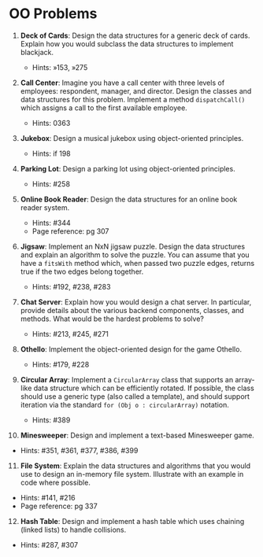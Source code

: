 # OO Problems

1. **Deck of Cards**: Design the data structures for a generic deck of cards. Explain how you would subclass the data structures to implement blackjack.

   - Hints: »153, »275

2. **Call Center**: Imagine you have a call center with three levels of employees: respondent, manager, and director. Design the classes and data structures for this problem. Implement a method `dispatchCall()` which assigns a call to the first available employee.

   - Hints: 0363

3. **Jukebox**: Design a musical jukebox using object-oriented principles.

   - Hints: if 198

4. **Parking Lot**: Design a parking lot using object-oriented principles.

   - Hints: #258

5. **Online Book Reader**: Design the data structures for an online book reader system.

   - Hints: #344
   - Page reference: pg 307

6. **Jigsaw**: Implement an NxN jigsaw puzzle. Design the data structures and explain an algorithm to solve the puzzle. You can assume that you have a `fitsWith` method which, when passed two puzzle edges, returns true if the two edges belong together.

   - Hints: #192, #238, #283

7. **Chat Server**: Explain how you would design a chat server. In particular, provide details about the various backend components, classes, and methods. What would be the hardest problems to solve?

   - Hints: #213, #245, #271

8. **Othello**: Implement the object-oriented design for the game Othello.

   - Hints: #179, #228

9. **Circular Array**: Implement a `CircularArray` class that supports an array-like data structure which can be efficiently rotated. If possible, the class should use a generic type (also called a template), and should support iteration via the standard `for (Obj o : circularArray)` notation.

   - Hints: #389

10. **Minesweeper**: Design and implement a text-based Minesweeper game.

- Hints: #351, #361, #377, #386, #399

11. **File System**: Explain the data structures and algorithms that you would use to design an in-memory file system. Illustrate with an example in code where possible.

- Hints: #141, #216
- Page reference: pg 337

12. **Hash Table**: Design and implement a hash table which uses chaining (linked lists) to handle collisions.

- Hints: #287, #307

